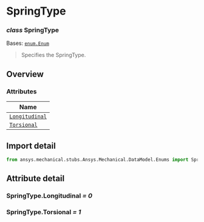 # SpringType

<a id="SpringType"></a>

### *class* SpringType

Bases: [`enum.Enum`](https://docs.python.org/3/library/enum.html#enum.Enum)

> Specifies the SpringType.

> <!-- !! processed by numpydoc !! -->

<a id="overview"></a>

## Overview

### Attributes

| Name |
| ---------------------------------------------- |
| [`Longitudinal`](#SpringType.Longitudinal) |
| [`Torsional`](#SpringType.Torsional) |

<a id="import-detail"></a>

## Import detail

```python
from ansys.mechanical.stubs.Ansys.Mechanical.DataModel.Enums import SpringType
```

<a id="attribute-detail"></a>

## Attribute detail

<a id="SpringType.Longitudinal"></a>

### SpringType.Longitudinal *= 0*

<a id="SpringType.Torsional"></a>

### SpringType.Torsional *= 1*
